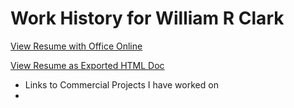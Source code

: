 # Work History for William R Clark

[View Resume with Office Online](https://view.officeapps.live.com/op/view.aspx?src=https%3A%2F%2Fgithub.com%2FWilliamRClark%2Fworkhistory%2Fblob%2Fmaster%2FResume2016.docx%3Fraw%3Dtrue)

[View Resume as Exported HTML Doc](http://htmlpreview.github.io/?https://raw.githubusercontent.com/WilliamRClark/workhistory/master/Resume2016.htm)

* Links to Commercial Projects I have worked on
* 
